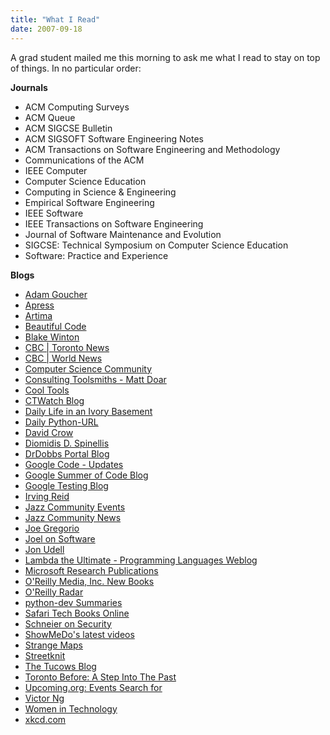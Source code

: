 ```yaml
---
title: "What I Read"
date: 2007-09-18
---
```

A grad student mailed me this morning to ask me what I read to stay on top of things.  In no particular order:

<strong>Journals</strong>
<ul>
  <li>ACM Computing Surveys</li>
  <li>ACM Queue</li>
  <li>ACM SIGCSE Bulletin</li>
  <li>ACM SIGSOFT Software Engineering Notes</li>
  <li>ACM Transactions on Software Engineering and Methodology</li>
  <li>Communications of the ACM</li>
  <li>IEEE Computer</li>
  <li>Computer Science Education</li>
  <li>Computing in Science & Engineering</li>
  <li>Empirical Software Engineering</li>
  <li>IEEE Software</li>
  <li>IEEE Transactions on Software Engineering</li>
  <li>Journal of Software Maintenance and Evolution</li>
  <li>SIGCSE: Technical Symposium on Computer Science Education</li>
  <li>Software: Practice and Experience</li>
</ul>
<strong>Blogs</strong>
<ul>
  <li><a href="http://www.ninjatactics.com/blog/?feed=rss2">Adam Goucher</a></li>
  <li><a href="http://www.apress.com/rss/whatsnew.xml">Apress</a></li>
  <li><a href="http://www.artima.com/spotlight/feeds/spotlight.rss">Artima</a></li>
  <li><a href="http://beautifulcode.oreillynet.com/index.xml">Beautiful Code</a></li>
  <li><a href="http://weblog.latte.ca/index.xml">Blake Winton</a></li>
  <li><a href="http://rss.cbc.ca/torontonews.xml">CBC | Toronto News</a></li>
  <li><a href="http://rss.cbc.ca/worldnews.xml">CBC | World News</a></li>
  <li><a href="https://csc.cdf.toronto.edu/bb/YaBB.pl?action=rss;feedcat=general">Computer Science Community</a></li>
  <li><a href="http://toolsmiths.blogspot.com/feeds/posts/default">Consulting Toolsmiths - Matt Doar</a></li>
  <li><a href="http://www.kk.org/cooltools/index.rdf">Cool Tools</a></li>
  <li><a href="http://www.ctwatch.org/blog/feed">CTWatch Blog</a></li>
  <li><a href="http://ivory.idyll.org/blog/?flav=rss">Daily Life in an Ivory Basement</a></li>
  <li><a href="http://www.pythonware.com/daily/rss.xml">Daily Python-URL</a></li>
  <li><a href="http://davidcrow.ca/?rss=1&section=article">David Crow</a></li>
  <li><a href="http://www.spinellis.gr/blog/dds-blog-rss.xml">Diomidis D. Spinellis</a></li>
  <li><a href="http://www.ddj.com/blog/portal/index.rdf">DrDobbs Portal Blog</a></li>
  <li><a href="http://code.google.com/feeds/updates.xml">Google Code - Updates</a></li>
  <li><a href="http://googlesummerofcode.blogspot.com/feeds/posts/default">Google Summer of Code Blog</a></li>
  <li><a href="http://googletesting.blogspot.com/feeds/posts/default">Google Testing Blog</a></li>
  <li><a href="http://www.controlledflight.ca/feed/">Irving Reid</a></li>
  <li><a href="https://jazz.net/pub/community/events/feed.rss?externalize=true">Jazz Community Events</a></li>
  <li><a href="https://jazz.net/pub/community/news/feed.rss?externalize=true">Jazz Community News</a></li>
  <li><a href="http://bitworking.org/index.atom">Joe Gregorio</a></li>
  <li><a href="http://www.joelonsoftware.com/rss.xml">Joel on Software</a></li>
  <li><a href="http://blog.jonudell.net/feed/">Jon Udell</a></li>
  <li><a href="http://lambda-the-ultimate.org/rss.xml">Lambda the Ultimate - Programming Languages Weblog</a></li>
  <li><a href="http://research.microsoft.com/rss/publications.xml">Microsoft Research Publications</a></li>
  <li><a href="http://www.oreillynet.com/pub/feed/29?format=rss1">O'Reilly Media, Inc. New Books</a></li>
  <li><a href="http://radar.oreilly.com/atom.xml">O'Reilly Radar</a></li>
  <li><a href="http://bootleg-rss.g-blog.net/python_org_dev_summary.php">python-dev Summaries</a></li>
  <li><a href="http://search.safaribooksonline.com/rss">Safari Tech Books Online</a></li>
  <li><a href="http://www.schneier.com/blog/index.rdf">Schneier on Security</a></li>
  <li><a href="http://showmedo.com/latestVideoFeed/rss2.0">ShowMeDo's latest videos</a></li>
  <li><a href="http://strangemaps.wordpress.com/feed/">Strange Maps</a></li>
  <li><a href="http://www.streetknit.ca/?feed=rss2">Streetknit</a></li>
  <li><a href="http://www.tucowsblog.com/blog/index.xml">The Tucows Blog</a></li>
  <li><a href="http://torontobefore.blogspot.com/feeds/posts/default">Toronto Before: A Step Into The Past</a></li>
  <li><a href="http://upcoming.org/syndicate/v2/search_all/toronto">Upcoming.org: Events Search for</a></li>
  <li><a href="http://www.crankycoder.com/?feed=rss2">Victor Ng</a></li>
  <li><a href="http://www.oreillynet.com/pub/feed/78?format=rss2">Women in Technology</a></li>
  <li><a href="http://www.xkcd.com/rss.xml">xkcd.com</a></li>
</ul>

